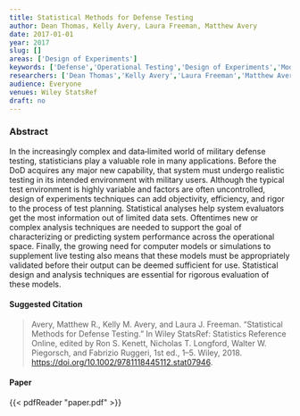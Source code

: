 ```yaml
---
title: Statistical Methods for Defense Testing
author: Dean Thomas, Kelly Avery, Laura Freeman, Matthew Avery
date: 2017-01-01
year: 2017
slug: []
areas: ['Design of Experiments']
keywords: ['Defense','Operational Testing','Design of Experiments','Modeling & Simulation']
researchers: ['Dean Thomas','Kelly Avery','Laura Freeman','Matthew Avery']
audience: Everyone
venues: Wiley StatsRef
draft: no
---
```




### Abstract
In the increasingly complex and data‐limited world of military defense testing, statisticians play a valuable role in many applications. Before the DoD acquires any major new capability, that system must undergo realistic testing in its intended environment with military users. Although the typical test environment is highly variable and factors are often uncontrolled, design of experiments techniques can add objectivity, efficiency, and rigor to the process of test planning. Statistical analyses help system evaluators get the most information out of limited data sets. Oftentimes new or complex analysis techniques are needed to support the goal of characterizing or predicting system performance across the operational space. Finally, the growing need for computer models or simulations to supplement live testing also means that these models must be appropriately validated before their output can be deemed sufficient for use. Statistical design and analysis techniques are essential for rigorous evaluation of these models.

#### Suggested Citation
> Avery, Matthew R., Kelly M. Avery, and Laura J. Freeman. “Statistical Methods for Defense Testing.” In Wiley StatsRef: Statistics Reference Online, edited by Ron S. Kenett, Nicholas T. Longford, Walter W. Piegorsch, and Fabrizio Ruggeri, 1st ed., 1–5. Wiley, 2018. https://doi.org/10.1002/9781118445112.stat07946.



#### Paper 
 {{< pdfReader "paper.pdf" >}}


